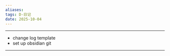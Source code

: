 ```yaml
---
aliases:
tags: D-日记
date: 2025-10-04
---
```

---
- change log template
- set up obsidian git
 ---


